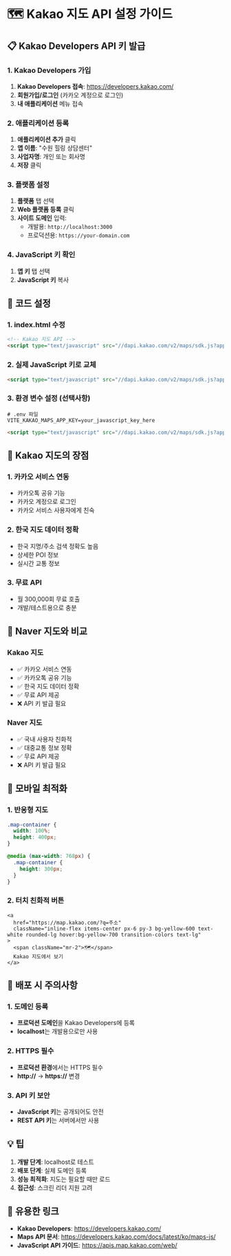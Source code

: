 # 🗺️ Kakao 지도 API 설정 가이드

## 📋 Kakao Developers API 키 발급

### 1. Kakao Developers 가입
1. **Kakao Developers 접속**: https://developers.kakao.com/
2. **회원가입/로그인** (카카오 계정으로 로그인)
3. **내 애플리케이션** 메뉴 접속

### 2. 애플리케이션 등록
1. **애플리케이션 추가** 클릭
2. **앱 이름**: "수원 힐링 상담센터"
3. **사업자명**: 개인 또는 회사명
4. **저장** 클릭

### 3. 플랫폼 설정
1. **플랫폼** 탭 선택
2. **Web 플랫폼 등록** 클릭
3. **사이트 도메인** 입력:
   - 개발용: `http://localhost:3000`
   - 프로덕션용: `https://your-domain.com`

### 4. JavaScript 키 확인
1. **앱 키** 탭 선택
2. **JavaScript 키** 복사

## 🔧 코드 설정

### 1. index.html 수정
```html
<!-- Kakao 지도 API -->
<script type="text/javascript" src="//dapi.kakao.com/v2/maps/sdk.js?appkey=YOUR_APP_KEY"></script>
```

### 2. 실제 JavaScript 키로 교체
```html
<script type="text/javascript" src="//dapi.kakao.com/v2/maps/sdk.js?appkey=실제_JAVASCRIPT_키"></script>
```

### 3. 환경 변수 설정 (선택사항)
```env
# .env 파일
VITE_KAKAO_MAPS_APP_KEY=your_javascript_key_here
```

```html
<script type="text/javascript" src="//dapi.kakao.com/v2/maps/sdk.js?appkey=%VITE_KAKAO_MAPS_APP_KEY%"></script>
```

## 🎯 Kakao 지도의 장점

### 1. 카카오 서비스 연동
- 카카오톡 공유 기능
- 카카오 계정으로 로그인
- 카카오 서비스 사용자에게 친숙

### 2. 한국 지도 데이터 정확
- 한국 지명/주소 검색 정확도 높음
- 상세한 POI 정보
- 실시간 교통 정보

### 3. 무료 API
- 월 300,000회 무료 호출
- 개발/테스트용으로 충분

## 🔄 Naver 지도와 비교

### Kakao 지도
- ✅ 카카오 서비스 연동
- ✅ 카카오톡 공유 기능
- ✅ 한국 지도 데이터 정확
- ✅ 무료 API 제공
- ❌ API 키 발급 필요

### Naver 지도
- ✅ 국내 사용자 친화적
- ✅ 대중교통 정보 정확
- ✅ 무료 API 제공
- ❌ API 키 발급 필요

## 📱 모바일 최적화

### 1. 반응형 지도
```css
.map-container {
  width: 100%;
  height: 400px;
}

@media (max-width: 768px) {
  .map-container {
    height: 300px;
  }
}
```

### 2. 터치 친화적 버튼
```tsx
<a
  href="https://map.kakao.com/?q=주소"
  className="inline-flex items-center px-6 py-3 bg-yellow-600 text-white rounded-lg hover:bg-yellow-700 transition-colors text-lg"
>
  <span className="mr-2">🗺️</span>
  Kakao 지도에서 보기
</a>
```

## 🚀 배포 시 주의사항

### 1. 도메인 등록
- **프로덕션 도메인**을 Kakao Developers에 등록
- **localhost**는 개발용으로만 사용

### 2. HTTPS 필수
- **프로덕션 환경**에서는 HTTPS 필수
- **http://** → **https://** 변경

### 3. API 키 보안
- **JavaScript 키**는 공개되어도 안전
- **REST API 키**는 서버에서만 사용

## 💡 팁

1. **개발 단계**: localhost로 테스트
2. **배포 단계**: 실제 도메인 등록
3. **성능 최적화**: 지도는 필요할 때만 로드
4. **접근성**: 스크린 리더 지원 고려

## 🔗 유용한 링크

- **Kakao Developers**: https://developers.kakao.com/
- **Maps API 문서**: https://developers.kakao.com/docs/latest/ko/maps-js/
- **JavaScript API 가이드**: https://apis.map.kakao.com/web/ 